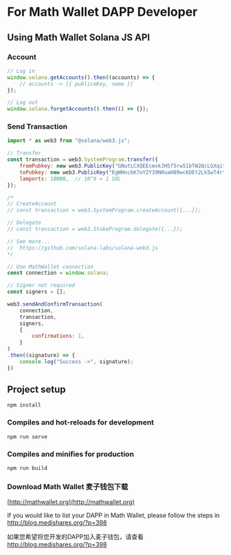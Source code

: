 

# For Math Wallet DAPP Developer

## Using Math Wallet Solana JS API

### Account
```javascript
// Log in
window.solana.getAccounts().then((accounts) => {
    // accounts -> [{ publiceKey, name }]
});

// Log out
window.solana.forgetAccounts().then(() => {});
```

### Send Transaction
``` javascript
import * as web3 from "@solana/web3.js";

// Transfer
const transaction = web3.SystemProgram.transfer({
    fromPubkey: new web3.PublicKey("GNutLCXQEEcmxkJH5f5rw51bTW2QcLGXqitmN3EaVPoV"),
    toPubkey: new web3.PublicKey("EgWHnckK7oYZY39NHuaH89wc6DEt2Lk5wT4rtrkqQBc6"),
    lamports: 10000,  // 10^9 = 1 SOL
});

/*
// CreateAccount
// const transaction = web3.SystemProgram.createAccount({...});

// Delegate
// const transaction = web3.StakeProgram.delegate({...});

// See more...
//  https://github.com/solana-labs/solana-web3.js
*/

// Use MathWallet connection
const connection = window.solana;

// Signer not required
const signers = [];

web3.sendAndConfirmTransaction(
    connection, 
    transaction, 
    signers, 
    {
        confirmations: 1,
    }
)
.then((signature) => {
    console.log("Success ->", signature);
})

```


## Project setup
```
npm install
```

### Compiles and hot-reloads for development
```
npm run serve
```

### Compiles and minifies for production
```
npm run build
```

### Download Math Wallet 麦子钱包下载

[http://mathwallet.org](http://mathwallet.org)

If you would like to list your DAPP in Math Wallet, please follow the steps in http://blog.medishares.org/?p=398

如果您希望将您开发的DAPP加入麦子钱包，请查看 http://blog.medishares.org/?p=398
